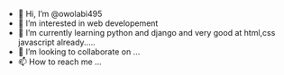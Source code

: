- 👋 Hi, I’m @owolabi495
- 👀 I’m interested in web developement
- 🌱 I’m currently learning python and django and very good at html,css javascript already.....
- 💞️ I’m looking to collaborate on ...
- 📫 How to reach me ...

<!---
owolabi495/owolabi495 is a ✨ special ✨ repository because its `README.md` (this file) appears on your GitHub profile.
You can click the Preview link to take a look at your changes.
--->
